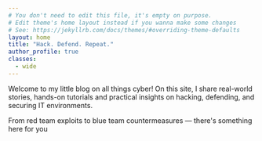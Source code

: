 ```yaml
---
# You don't need to edit this file, it's empty on purpose.
# Edit theme's home layout instead if you wanna make some changes
# See: https://jekyllrb.com/docs/themes/#overriding-theme-defaults
layout: home
title: "Hack. Defend. Repeat."
author_profile: true
classes: 
  - wide
---
```


Welcome to my little blog on all things cyber! On this site, I share real-world stories, hands-on tutorials and practical insights on hacking, defending, and securing IT environments.

From red team exploits to blue team countermeasures — there's something here for you